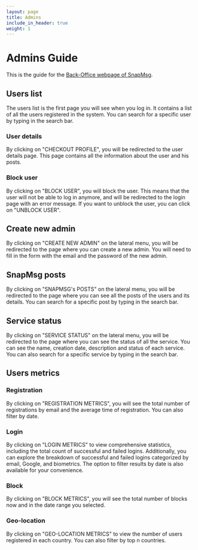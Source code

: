 ```yaml
---
layout: page
title: Admins
include_in_header: true
weight: 1
---
```


# Admins Guide
This is the guide for the [Back-Office webpage of SnapMsg](https://loginfront-mtrx.onrender.com/). 

## Users list
The users list is the first page you will see when you log in. It contains a list of all the users registered in the system. You can search for a specific user by typing in the search bar. 

### User details
By clicking on "CHECKOUT PROFILE", you will be redirected to the user details page. This page contains all the information about the user and his posts.

### Block user
By clicking on "BLOCK USER", you will block the user. This means that the user will not be able to log in anymore, and will be redirected to the login page with an error message. If you want to unblock the user, you can click on "UNBLOCK USER".

## Create new admin 
By clicking on "CREATE NEW ADMIN" on the lateral menu, you will be redirected to the page where you can create a new admin. You will need to fill in the form with the email and the password of the new admin.

## SnapMsg posts
By clicking on "SNAPMSG's POSTS" on the lateral menu, you will be redirected to the page where you can see all the posts of the users and its details. You can search for a specific post by typing in the search bar.

## Service status
By clicking on "SERVICE STATUS" on the lateral menu, you will be redirected to the page where you can see the status of all the service. You can see the name, creation date, description and status of each service. You can also search for a specific service by typing in the search bar.

## Users metrics
### Registration 
By clicking on "REGISTRATION METRICS", you will see the total number of registrations by email and the average time of registration. You can also filter by date.

### Login 
By clicking on "LOGIN METRICS" to view comprehensive statistics, including the total count of successful and failed logins. Additionally, you can explore the breakdown of successful and failed logins categorized by email, Google, and biometrics. The option to filter results by date is also available for your convenience.

### Block 
By clicking on "BLOCK METRICS", you will see the total number of blocks now and in the date range you selected. 

### Geo-location
By clicking on "GEO-LOCATION METRICS" to view the number of users registered in each country. You can also filter by top  n countries. 

